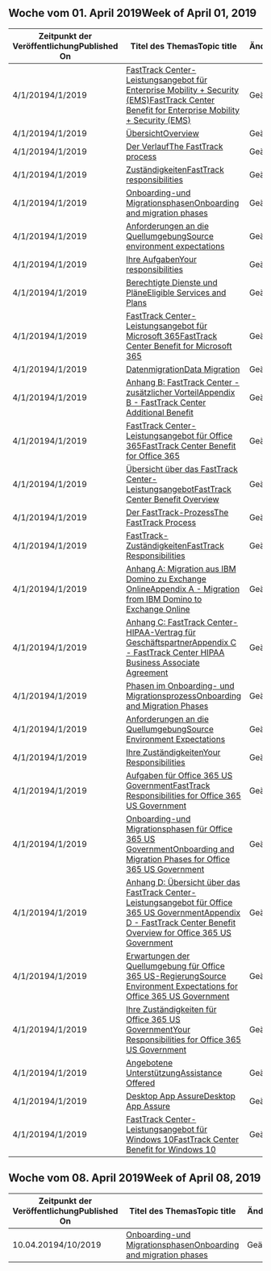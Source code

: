 <!-- This file is generated automatically each week. Changes made to this file will be overwritten.-->




## <a name="week-of-april-01-2019"></a><span data-ttu-id="f2ac9-101">Woche vom 01. April 2019</span><span class="sxs-lookup"><span data-stu-id="f2ac9-101">Week of April 01, 2019</span></span>


| <span data-ttu-id="f2ac9-102">Zeitpunkt der Veröffentlichung</span><span class="sxs-lookup"><span data-stu-id="f2ac9-102">Published On</span></span> |<span data-ttu-id="f2ac9-103">Titel des Themas</span><span class="sxs-lookup"><span data-stu-id="f2ac9-103">Topic title</span></span> | <span data-ttu-id="f2ac9-104">Änderung</span><span class="sxs-lookup"><span data-stu-id="f2ac9-104">Change</span></span> |
|------|------------|--------|
| <span data-ttu-id="f2ac9-105">4/1/2019</span><span class="sxs-lookup"><span data-stu-id="f2ac9-105">4/1/2019</span></span> | [<span data-ttu-id="f2ac9-106">FastTrack Center-Leistungsangebot für Enterprise Mobility + Security (EMS)</span><span class="sxs-lookup"><span data-stu-id="f2ac9-106">FastTrack Center Benefit for Enterprise Mobility + Security (EMS)</span></span>](/FastTrack/ems-fasttrack-benefit-for-ems) | <span data-ttu-id="f2ac9-107">Geändert</span><span class="sxs-lookup"><span data-stu-id="f2ac9-107">modified</span></span> |
| <span data-ttu-id="f2ac9-108">4/1/2019</span><span class="sxs-lookup"><span data-stu-id="f2ac9-108">4/1/2019</span></span> | [<span data-ttu-id="f2ac9-109">Übersicht</span><span class="sxs-lookup"><span data-stu-id="f2ac9-109">Overview</span></span>](/FastTrack/ems-fasttrack-benefit-overview) | <span data-ttu-id="f2ac9-110">Geändert</span><span class="sxs-lookup"><span data-stu-id="f2ac9-110">modified</span></span> |
| <span data-ttu-id="f2ac9-111">4/1/2019</span><span class="sxs-lookup"><span data-stu-id="f2ac9-111">4/1/2019</span></span> | [<span data-ttu-id="f2ac9-112">Der Verlauf</span><span class="sxs-lookup"><span data-stu-id="f2ac9-112">The FastTrack process</span></span>](/FastTrack/ems-fasttrack-process) | <span data-ttu-id="f2ac9-113">Geändert</span><span class="sxs-lookup"><span data-stu-id="f2ac9-113">modified</span></span> |
| <span data-ttu-id="f2ac9-114">4/1/2019</span><span class="sxs-lookup"><span data-stu-id="f2ac9-114">4/1/2019</span></span> | [<span data-ttu-id="f2ac9-115">Zuständigkeiten</span><span class="sxs-lookup"><span data-stu-id="f2ac9-115">FastTrack responsibilities</span></span>](/FastTrack/ems-fasttrack-responsibilities) | <span data-ttu-id="f2ac9-116">Geändert</span><span class="sxs-lookup"><span data-stu-id="f2ac9-116">modified</span></span> |
| <span data-ttu-id="f2ac9-117">4/1/2019</span><span class="sxs-lookup"><span data-stu-id="f2ac9-117">4/1/2019</span></span> | [<span data-ttu-id="f2ac9-118">Onboarding-und Migrationsphasen</span><span class="sxs-lookup"><span data-stu-id="f2ac9-118">Onboarding and migration phases</span></span>](/FastTrack/ems-onboarding-phases) | <span data-ttu-id="f2ac9-119">Geändert</span><span class="sxs-lookup"><span data-stu-id="f2ac9-119">modified</span></span> |
| <span data-ttu-id="f2ac9-120">4/1/2019</span><span class="sxs-lookup"><span data-stu-id="f2ac9-120">4/1/2019</span></span> | [<span data-ttu-id="f2ac9-121">Anforderungen an die Quellumgebung</span><span class="sxs-lookup"><span data-stu-id="f2ac9-121">Source environment expectations</span></span>](/FastTrack/ems-source-environment-expectations) | <span data-ttu-id="f2ac9-122">Geändert</span><span class="sxs-lookup"><span data-stu-id="f2ac9-122">modified</span></span> |
| <span data-ttu-id="f2ac9-123">4/1/2019</span><span class="sxs-lookup"><span data-stu-id="f2ac9-123">4/1/2019</span></span> | [<span data-ttu-id="f2ac9-124">Ihre Aufgaben</span><span class="sxs-lookup"><span data-stu-id="f2ac9-124">Your responsibilities</span></span>](/FastTrack/ems-your-responsibilities) | <span data-ttu-id="f2ac9-125">Geändert</span><span class="sxs-lookup"><span data-stu-id="f2ac9-125">modified</span></span> |
| <span data-ttu-id="f2ac9-126">4/1/2019</span><span class="sxs-lookup"><span data-stu-id="f2ac9-126">4/1/2019</span></span> | [<span data-ttu-id="f2ac9-127">Berechtigte Dienste und Pläne</span><span class="sxs-lookup"><span data-stu-id="f2ac9-127">Eligible Services and Plans</span></span>](/FastTrack/m365-eligible-services-and-plans) | <span data-ttu-id="f2ac9-128">Geändert</span><span class="sxs-lookup"><span data-stu-id="f2ac9-128">modified</span></span> |
| <span data-ttu-id="f2ac9-129">4/1/2019</span><span class="sxs-lookup"><span data-stu-id="f2ac9-129">4/1/2019</span></span> | [<span data-ttu-id="f2ac9-130">FastTrack Center-Leistungsangebot für Microsoft 365</span><span class="sxs-lookup"><span data-stu-id="f2ac9-130">FastTrack Center Benefit for Microsoft 365</span></span>](/FastTrack/m365-fasttrack-benefit-overview) | <span data-ttu-id="f2ac9-131">Geändert</span><span class="sxs-lookup"><span data-stu-id="f2ac9-131">modified</span></span> |
| <span data-ttu-id="f2ac9-132">4/1/2019</span><span class="sxs-lookup"><span data-stu-id="f2ac9-132">4/1/2019</span></span> | [<span data-ttu-id="f2ac9-133">Datenmigration</span><span class="sxs-lookup"><span data-stu-id="f2ac9-133">Data Migration</span></span>](/FastTrack/o365-data-migration) | <span data-ttu-id="f2ac9-134">Geändert</span><span class="sxs-lookup"><span data-stu-id="f2ac9-134">modified</span></span> |
| <span data-ttu-id="f2ac9-135">4/1/2019</span><span class="sxs-lookup"><span data-stu-id="f2ac9-135">4/1/2019</span></span> | [<span data-ttu-id="f2ac9-136">Anhang B: FastTrack Center - zusätzlicher Vorteil</span><span class="sxs-lookup"><span data-stu-id="f2ac9-136">Appendix B - FastTrack Center Additional Benefit</span></span>](/FastTrack/o365-fasttrack-additional-benefits) | <span data-ttu-id="f2ac9-137">Geändert</span><span class="sxs-lookup"><span data-stu-id="f2ac9-137">modified</span></span> |
| <span data-ttu-id="f2ac9-138">4/1/2019</span><span class="sxs-lookup"><span data-stu-id="f2ac9-138">4/1/2019</span></span> | [<span data-ttu-id="f2ac9-139">FastTrack Center-Leistungsangebot für Office 365</span><span class="sxs-lookup"><span data-stu-id="f2ac9-139">FastTrack Center Benefit for Office 365</span></span>](/FastTrack/o365-fasttrack-benefit-for-office-365) | <span data-ttu-id="f2ac9-140">Geändert</span><span class="sxs-lookup"><span data-stu-id="f2ac9-140">modified</span></span> |
| <span data-ttu-id="f2ac9-141">4/1/2019</span><span class="sxs-lookup"><span data-stu-id="f2ac9-141">4/1/2019</span></span> | [<span data-ttu-id="f2ac9-142">Übersicht über das FastTrack Center-Leistungsangebot</span><span class="sxs-lookup"><span data-stu-id="f2ac9-142">FastTrack Center Benefit Overview</span></span>](/FastTrack/o365-fasttrack-benefit-overview) | <span data-ttu-id="f2ac9-143">Geändert</span><span class="sxs-lookup"><span data-stu-id="f2ac9-143">modified</span></span> |
| <span data-ttu-id="f2ac9-144">4/1/2019</span><span class="sxs-lookup"><span data-stu-id="f2ac9-144">4/1/2019</span></span> | [<span data-ttu-id="f2ac9-145">Der FastTrack-Prozess</span><span class="sxs-lookup"><span data-stu-id="f2ac9-145">The FastTrack Process</span></span>](/FastTrack/o365-fasttrack-process) | <span data-ttu-id="f2ac9-146">Geändert</span><span class="sxs-lookup"><span data-stu-id="f2ac9-146">modified</span></span> |
| <span data-ttu-id="f2ac9-147">4/1/2019</span><span class="sxs-lookup"><span data-stu-id="f2ac9-147">4/1/2019</span></span> | [<span data-ttu-id="f2ac9-148">FastTrack-Zuständigkeiten</span><span class="sxs-lookup"><span data-stu-id="f2ac9-148">FastTrack Responsibilities</span></span>](/FastTrack/o365-fasttrack-responsibilities) | <span data-ttu-id="f2ac9-149">Geändert</span><span class="sxs-lookup"><span data-stu-id="f2ac9-149">modified</span></span> |
| <span data-ttu-id="f2ac9-150">4/1/2019</span><span class="sxs-lookup"><span data-stu-id="f2ac9-150">4/1/2019</span></span> | [<span data-ttu-id="f2ac9-151">Anhang A: Migration aus IBM Domino zu Exchange Online</span><span class="sxs-lookup"><span data-stu-id="f2ac9-151">Appendix A - Migration from IBM Domino to Exchange Online</span></span>](/FastTrack/o365-from-ibm-domino-to-exchange-online) | <span data-ttu-id="f2ac9-152">Geändert</span><span class="sxs-lookup"><span data-stu-id="f2ac9-152">modified</span></span> |
| <span data-ttu-id="f2ac9-153">4/1/2019</span><span class="sxs-lookup"><span data-stu-id="f2ac9-153">4/1/2019</span></span> | [<span data-ttu-id="f2ac9-154">Anhang C: FastTrack Center-HIPAA-Vertrag für Geschäftspartner</span><span class="sxs-lookup"><span data-stu-id="f2ac9-154">Appendix C - FastTrack Center HIPAA Business Associate Agreement</span></span>](/FastTrack/o365-hipaa-business-associate-agreement) | <span data-ttu-id="f2ac9-155">Geändert</span><span class="sxs-lookup"><span data-stu-id="f2ac9-155">modified</span></span> |
| <span data-ttu-id="f2ac9-156">4/1/2019</span><span class="sxs-lookup"><span data-stu-id="f2ac9-156">4/1/2019</span></span> | [<span data-ttu-id="f2ac9-157">Phasen im Onboarding- und Migrationsprozess</span><span class="sxs-lookup"><span data-stu-id="f2ac9-157">Onboarding and Migration Phases</span></span>](/FastTrack/o365-onboarding-and-migration) | <span data-ttu-id="f2ac9-158">Geändert</span><span class="sxs-lookup"><span data-stu-id="f2ac9-158">modified</span></span> |
| <span data-ttu-id="f2ac9-159">4/1/2019</span><span class="sxs-lookup"><span data-stu-id="f2ac9-159">4/1/2019</span></span> | [<span data-ttu-id="f2ac9-160">Anforderungen an die Quellumgebung</span><span class="sxs-lookup"><span data-stu-id="f2ac9-160">Source Environment Expectations</span></span>](/FastTrack/o365-source-environment-expectations) | <span data-ttu-id="f2ac9-161">Geändert</span><span class="sxs-lookup"><span data-stu-id="f2ac9-161">modified</span></span> |
| <span data-ttu-id="f2ac9-162">4/1/2019</span><span class="sxs-lookup"><span data-stu-id="f2ac9-162">4/1/2019</span></span> | [<span data-ttu-id="f2ac9-163">Ihre Zuständigkeiten</span><span class="sxs-lookup"><span data-stu-id="f2ac9-163">Your Responsibilities</span></span>](/FastTrack/o365-your-responsibilities) | <span data-ttu-id="f2ac9-164">Geändert</span><span class="sxs-lookup"><span data-stu-id="f2ac9-164">modified</span></span> |
| <span data-ttu-id="f2ac9-165">4/1/2019</span><span class="sxs-lookup"><span data-stu-id="f2ac9-165">4/1/2019</span></span> | [<span data-ttu-id="f2ac9-166">Aufgaben für Office 365 US Government</span><span class="sxs-lookup"><span data-stu-id="f2ac9-166">FastTrack Responsibilities for Office 365 US Government</span></span>](/FastTrack/us-gov-appendix-fasttrack-responsibilities) | <span data-ttu-id="f2ac9-167">Geändert</span><span class="sxs-lookup"><span data-stu-id="f2ac9-167">modified</span></span> |
| <span data-ttu-id="f2ac9-168">4/1/2019</span><span class="sxs-lookup"><span data-stu-id="f2ac9-168">4/1/2019</span></span> | [<span data-ttu-id="f2ac9-169">Onboarding-und Migrationsphasen für Office 365 US Government</span><span class="sxs-lookup"><span data-stu-id="f2ac9-169">Onboarding and Migration Phases for Office 365 US Government</span></span>](/FastTrack/us-gov-appendix-onboarding-and-migration) | <span data-ttu-id="f2ac9-170">Geändert</span><span class="sxs-lookup"><span data-stu-id="f2ac9-170">modified</span></span> |
| <span data-ttu-id="f2ac9-171">4/1/2019</span><span class="sxs-lookup"><span data-stu-id="f2ac9-171">4/1/2019</span></span> | [<span data-ttu-id="f2ac9-172">Anhang D: Übersicht über das FastTrack Center-Leistungsangebot für Office 365 US Government</span><span class="sxs-lookup"><span data-stu-id="f2ac9-172">Appendix D - FastTrack Center Benefit Overview for Office 365 US Government</span></span>](/FastTrack/us-gov-appendix-overview) | <span data-ttu-id="f2ac9-173">Geändert</span><span class="sxs-lookup"><span data-stu-id="f2ac9-173">modified</span></span> |
| <span data-ttu-id="f2ac9-174">4/1/2019</span><span class="sxs-lookup"><span data-stu-id="f2ac9-174">4/1/2019</span></span> | [<span data-ttu-id="f2ac9-175">Erwartungen der Quellumgebung für Office 365 US-Regierung</span><span class="sxs-lookup"><span data-stu-id="f2ac9-175">Source Environment Expectations for Office 365 US Government</span></span>](/FastTrack/us-gov-appendix-source-environment-expectations) | <span data-ttu-id="f2ac9-176">Geändert</span><span class="sxs-lookup"><span data-stu-id="f2ac9-176">modified</span></span> |
| <span data-ttu-id="f2ac9-177">4/1/2019</span><span class="sxs-lookup"><span data-stu-id="f2ac9-177">4/1/2019</span></span> | [<span data-ttu-id="f2ac9-178">Ihre Zuständigkeiten für Office 365 US Government</span><span class="sxs-lookup"><span data-stu-id="f2ac9-178">Your Responsibilities for Office 365 US Government</span></span>](/FastTrack/us-gov-appendix-your-responsibilities) | <span data-ttu-id="f2ac9-179">Geändert</span><span class="sxs-lookup"><span data-stu-id="f2ac9-179">modified</span></span> |
| <span data-ttu-id="f2ac9-180">4/1/2019</span><span class="sxs-lookup"><span data-stu-id="f2ac9-180">4/1/2019</span></span> | [<span data-ttu-id="f2ac9-181">Angebotene Unterstützung</span><span class="sxs-lookup"><span data-stu-id="f2ac9-181">Assistance Offered</span></span>](/FastTrack/win-10-daa-assistance-offered) | <span data-ttu-id="f2ac9-182">Geändert</span><span class="sxs-lookup"><span data-stu-id="f2ac9-182">modified</span></span> |
| <span data-ttu-id="f2ac9-183">4/1/2019</span><span class="sxs-lookup"><span data-stu-id="f2ac9-183">4/1/2019</span></span> | [<span data-ttu-id="f2ac9-184">Desktop App Assure</span><span class="sxs-lookup"><span data-stu-id="f2ac9-184">Desktop App Assure</span></span>](/FastTrack/win-10-desktop-app-assure) | <span data-ttu-id="f2ac9-185">Geändert</span><span class="sxs-lookup"><span data-stu-id="f2ac9-185">modified</span></span> |
| <span data-ttu-id="f2ac9-186">4/1/2019</span><span class="sxs-lookup"><span data-stu-id="f2ac9-186">4/1/2019</span></span> | [<span data-ttu-id="f2ac9-187">FastTrack Center-Leistungsangebot für Windows 10</span><span class="sxs-lookup"><span data-stu-id="f2ac9-187">FastTrack Center Benefit for Windows 10</span></span>](/FastTrack/win-10-fasttrack-benefit-for-windows-10) | <span data-ttu-id="f2ac9-188">Geändert</span><span class="sxs-lookup"><span data-stu-id="f2ac9-188">modified</span></span> |


## <a name="week-of-april-08-2019"></a><span data-ttu-id="f2ac9-189">Woche vom 08. April 2019</span><span class="sxs-lookup"><span data-stu-id="f2ac9-189">Week of April 08, 2019</span></span>


| <span data-ttu-id="f2ac9-190">Zeitpunkt der Veröffentlichung</span><span class="sxs-lookup"><span data-stu-id="f2ac9-190">Published On</span></span> |<span data-ttu-id="f2ac9-191">Titel des Themas</span><span class="sxs-lookup"><span data-stu-id="f2ac9-191">Topic title</span></span> | <span data-ttu-id="f2ac9-192">Änderung</span><span class="sxs-lookup"><span data-stu-id="f2ac9-192">Change</span></span> |
|------|------------|--------|
| <span data-ttu-id="f2ac9-193">10.04.2019</span><span class="sxs-lookup"><span data-stu-id="f2ac9-193">4/10/2019</span></span> | [<span data-ttu-id="f2ac9-194">Onboarding-und Migrationsphasen</span><span class="sxs-lookup"><span data-stu-id="f2ac9-194">Onboarding and migration phases</span></span>](/FastTrack/ems-onboarding-phases) | <span data-ttu-id="f2ac9-195">Geändert</span><span class="sxs-lookup"><span data-stu-id="f2ac9-195">modified</span></span> |
